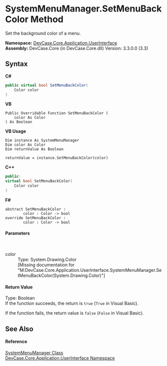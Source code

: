 # SystemMenuManager.SetMenuBackColor Method 
 

Set the background color of a menu.

**Namespace:**&nbsp;<a href="N_DevCase_Core_Application_UserInterface">DevCase.Core.Application.UserInterface</a><br />**Assembly:**&nbsp;DevCase.Core (in DevCase.Core.dll) Version: 3.3.0.0 (3.3)

## Syntax

**C#**<br />
``` C#
public virtual bool SetMenuBackColor(
	Color color
)
```

**VB**<br />
``` VB
Public Overridable Function SetMenuBackColor ( 
	color As Color
) As Boolean
```

**VB Usage**<br />
``` VB Usage
Dim instance As SystemMenuManager
Dim color As Color
Dim returnValue As Boolean

returnValue = instance.SetMenuBackColor(color)
```

**C++**<br />
``` C++
public:
virtual bool SetMenuBackColor(
	Color color
)
```

**F#**<br />
``` F#
abstract SetMenuBackColor : 
        color : Color -> bool 
override SetMenuBackColor : 
        color : Color -> bool 
```


#### Parameters
&nbsp;<dl><dt>color</dt><dd>Type: System.Drawing.Color<br />\[Missing <param name="color"/> documentation for "M:DevCase.Core.Application.UserInterface.SystemMenuManager.SetMenuBackColor(System.Drawing.Color)"\]</dd></dl>

#### Return Value
Type: Boolean<br />If the function succeeds, the return is `true` (`True` in Visual Basic). 

 If the function fails, the return value is `false` (`False` in Visual Basic).

## See Also


#### Reference
<a href="T_DevCase_Core_Application_UserInterface_SystemMenuManager">SystemMenuManager Class</a><br /><a href="N_DevCase_Core_Application_UserInterface">DevCase.Core.Application.UserInterface Namespace</a><br />